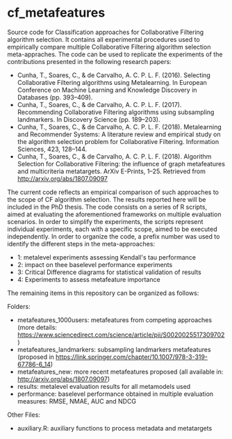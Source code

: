 # cf_metafeatures

Source code for Classification approaches for Collaborative Filtering algorithm selection. It contains all experimental procedures used to empirically compare multiple Collaborative Filtering algorithm selection meta-appraches. The code can be used to replicate the experiments of the contributions presented in the following research papers:

- Cunha, T., Soares, C., & de Carvalho, A. C. P. L. F. (2016). Selecting Collaborative Filtering algorithms using Metalearning. In European Conference on Machine Learning and Knowledge Discovery in Databases (pp. 393–409).
- Cunha, T., Soares, C., & de Carvalho, A. C. P. L. F. (2017). Recommending Collaborative Filtering algorithms using subsampling landmarkers. In Discovery Science (pp. 189–203).
- Cunha, T., Soares, C., & de Carvalho, A. C. P. L. F. (2018). Metalearning and Recommender Systems: A literature review and empirical study on the algorithm selection problem for Collaborative Filtering. Information Sciences, 423, 128–144. 
- Cunha, T., Soares, C., & de Carvalho, A. C. P. L. F. (2018). Algorithm Selection for Collaborative Filtering: the influence of graph metafeatures and multicriteria metatargets. ArXiv E-Prints, 1–25. Retrieved from http://arxiv.org/abs/1807.09097

The current code reflects an empirical comparison of such approaches to the scope of CF algorithm selection. The results reported here will be included in the PhD thesis. The code consists on a series of R scripts, aimed at evaluating the aforementioned frameworks on multiple evaluation scenarios. In order to simplify the experiments, the scripts represent individual experiments, each with a specific scope, aimed to be executed independently. In order to organize the code, a prefix number was used to identify the different steps in the meta-approaches:

- 1: metalevel experiments assessing Kendall's tau performance 
- 2: impact on thee baselevel performance experiments 
- 3: Critical Difference diagrams for statistical validation of results
- 4: Experiments to assess metafeature importance

The remaining items in this repository can be organized as follows:

Folders:
- metafeatures_1000users: metafeatures from competing approaches (more details: https://www.sciencedirect.com/science/article/pii/S0020025517309702)
- metafeatures_landmarkers: subsampling landmarkers metafeatures (proposed in https://link.springer.com/chapter/10.1007/978-3-319-67786-6_14)
- metafeatures_new: more recent metafeatures proposed (all available in: http://arxiv.org/abs/1807.09097)
- results: metalevel evaluation results for all metamodels used
- performance: baselevel performance obtained in multiple evaluation measures: RMSE, NMAE, AUC and NDCG

Other Files:
- auxiliary.R: auxiliary functions to process metadata and metatargets
